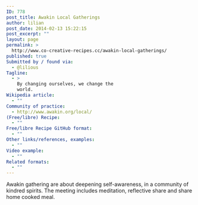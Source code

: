 ```yaml
---
ID: 778
post_title: Awakin Local Gatherings
author: lilian
post_date: 2014-02-13 15:22:15
post_excerpt: ""
layout: page
permalink: >
  http://www.co-creative-recipes.cc/awakin-local-gatherings/
published: true
Submitted by / found via:
  - @lilious
Tagline:
  - >
    By changing ourselves, we change the
    world.
Wikipedia article:
  - ""
Community of practice:
  - http://www.awakin.org/local/
(Free/libre) Recipe:
  - ""
Free/libre Recipe GitHub format:
  - ""
Other links/references, examples:
  - ""
Video example:
  - ""
Related formats:
  - ""
---
```

Awakin gathering are about deepening self-awareness, in a community of kindred spirits. The meeting includes meditation, reflective share and share home cooked meal.